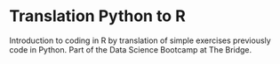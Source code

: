 # Translation Python to R
Introduction to coding in R by translation of simple exercises previously code in Python. Part of the Data Science Bootcamp at The Bridge.

